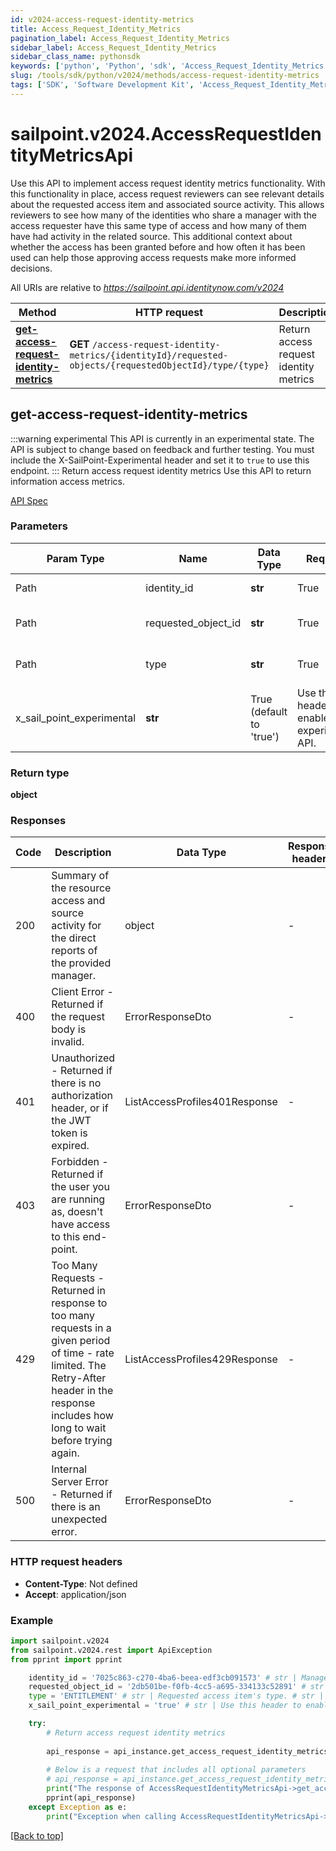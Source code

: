 ```yaml
---
id: v2024-access-request-identity-metrics
title: Access_Request_Identity_Metrics
pagination_label: Access_Request_Identity_Metrics
sidebar_label: Access_Request_Identity_Metrics
sidebar_class_name: pythonsdk
keywords: ['python', 'Python', 'sdk', 'Access_Request_Identity_Metrics', 'V2024Access_Request_Identity_Metrics'] 
slug: /tools/sdk/python/v2024/methods/access-request-identity-metrics
tags: ['SDK', 'Software Development Kit', 'Access_Request_Identity_Metrics', 'V2024Access_Request_Identity_Metrics']
---
```


# sailpoint.v2024.AccessRequestIdentityMetricsApi
  Use this API to implement access request identity metrics functionality.
With this functionality in place, access request reviewers can see relevant details about the requested access item and associated source activity. 
This allows reviewers to see how many of the identities who share a manager with the access requester have this same type of access and how many of them have had activity in the related source. 
This additional context about whether the access has been granted before and how often it has been used can help those approving access requests make more informed decisions.
 
All URIs are relative to *https://sailpoint.api.identitynow.com/v2024*

Method | HTTP request | Description
------------- | ------------- | -------------
[**get-access-request-identity-metrics**](#get-access-request-identity-metrics) | **GET** `/access-request-identity-metrics/{identityId}/requested-objects/{requestedObjectId}/type/{type}` | Return access request identity metrics


## get-access-request-identity-metrics
:::warning experimental 
This API is currently in an experimental state. The API is subject to change based on feedback and further testing. You must include the X-SailPoint-Experimental header and set it to `true` to use this endpoint.
:::
Return access request identity metrics
Use this API to return information access metrics.

[API Spec](https://developer.sailpoint.com/docs/api/v2024/get-access-request-identity-metrics)

### Parameters 

Param Type | Name | Data Type | Required  | Description
------------- | ------------- | ------------- | ------------- | ------------- 
Path   | identity_id | **str** | True  | Manager's identity ID.
Path   | requested_object_id | **str** | True  | Requested access item's ID.
Path   | type | **str** | True  | Requested access item's type.
   | x_sail_point_experimental | **str** | True  (default to 'true') | Use this header to enable this experimental API.

### Return type
**object**

### Responses
Code | Description  | Data Type | Response headers |
------------- | ------------- | ------------- |------------------|
200 | Summary of the resource access and source activity for the direct reports of the provided manager. | object |  -  |
400 | Client Error - Returned if the request body is invalid. | ErrorResponseDto |  -  |
401 | Unauthorized - Returned if there is no authorization header, or if the JWT token is expired. | ListAccessProfiles401Response |  -  |
403 | Forbidden - Returned if the user you are running as, doesn&#39;t have access to this end-point. | ErrorResponseDto |  -  |
429 | Too Many Requests - Returned in response to too many requests in a given period of time - rate limited. The Retry-After header in the response includes how long to wait before trying again. | ListAccessProfiles429Response |  -  |
500 | Internal Server Error - Returned if there is an unexpected error. | ErrorResponseDto |  -  |

### HTTP request headers
 - **Content-Type**: Not defined
 - **Accept**: application/json

### Example

```python
import sailpoint.v2024
from sailpoint.v2024.rest import ApiException
from pprint import pprint

    identity_id = '7025c863-c270-4ba6-beea-edf3cb091573' # str | Manager's identity ID. # str | Manager's identity ID.
    requested_object_id = '2db501be-f0fb-4cc5-a695-334133c52891' # str | Requested access item's ID. # str | Requested access item's ID.
    type = 'ENTITLEMENT' # str | Requested access item's type. # str | Requested access item's type.
    x_sail_point_experimental = 'true' # str | Use this header to enable this experimental API. (default to 'true') # str | Use this header to enable this experimental API. (default to 'true')

    try:
        # Return access request identity metrics
        
        api_response = api_instance.get_access_request_identity_metrics(identity_id, requested_object_id, type, x_sail_point_experimental)
        
        # Below is a request that includes all optional parameters
        # api_response = api_instance.get_access_request_identity_metrics(identity_id, requested_object_id, type, x_sail_point_experimental)
        print("The response of AccessRequestIdentityMetricsApi->get_access_request_identity_metrics:\n")
        pprint(api_response)
    except Exception as e:
        print("Exception when calling AccessRequestIdentityMetricsApi->get_access_request_identity_metrics: %s\n" % e)
```



[[Back to top]](#) 



